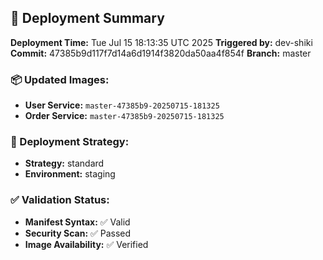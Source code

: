 ## 🚀 Deployment Summary

**Deployment Time:** Tue Jul 15 18:13:35 UTC 2025
**Triggered by:** dev-shiki
**Commit:** 47385b9d117f7d14a6d1914f3820da50aa4f854f
**Branch:** master

### 📦 Updated Images:
- **User Service:** `master-47385b9-20250715-181325`
- **Order Service:** `master-47385b9-20250715-181325`

### 🎯 Deployment Strategy:
- **Strategy:** standard
- **Environment:** staging

### ✅ Validation Status:
- **Manifest Syntax:** ✅ Valid
- **Security Scan:** ✅ Passed
- **Image Availability:** ✅ Verified
